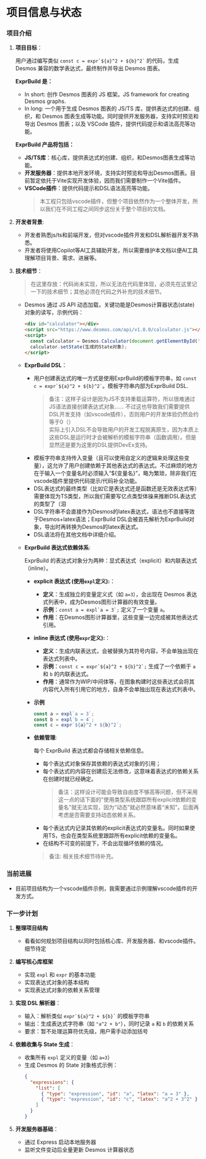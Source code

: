 # 项目信息与状态

### 项目介绍
1. **项目目标**：

	用户通过编写类似 `` const c = expr`${a}^2 + ${b}^2` `` 的代码，生成 Desmos 兼容的数学表达式，最终制作并导出 Desmos 图表。

	**ExprBuild 是：**
	- In short: 创作 Desmos 图表的 JS 框架。JS framework for creating Desmos graphs.
	- In long: 一个用于生成 Desmos 图表的 JS/TS 库，提供表达式的创建、组织，和 Desmos 图表生成等功能。同时提供开发服务器，支持实时预览和导出 Desmos 图表；以及 VSCode 插件，提供代码提示和语法高亮等功能。

	**ExprBuild 产品将包括：**
	- **JS/TS库**：核心库，提供表达式的创建、组织，和Desmos图表生成等功能。
	- **开发服务器**：提供本地开发环境，支持实时预览和导出Desmos图表。目前暂定依托于Vite实现开发体验，因而我们需要制作一个Vite插件。
	- **VSCode插件**：提供代码提示和DSL语法高亮等功能。
		> 本工程只包括vscode插件，但整个项目依然作为一个整体开发，所以我们在不同工程之间同步这份关于整个项目的文档。

2. **开发者背景**: 
	- 开发者熟悉js/ts和前端开发，但对vscode插件开发和DSL解析器开发不熟悉。
	- 开发者将使用Copilot等AI工具辅助开发，所以需要维护本文档以便AI工具理解项目背景、需求、进展等。

3. **技术细节**：

	> 在这里存放：代码尚未实现，所以无法在代码里体现，必须先在这里记一下的技术细节；其他必须在代码之外补充的技术细节。
	
    - Desmos 通过 JS API 动态加载，关键功能是Desmos计算器状态(state)对象的读写，示例代码：
        ```html
        <div id="calculator"></div>
        <script src="https://www.desmos.com/api/v1.8.0/calculator.js"></script>
        <script>
          const calculator = Desmos.Calculator(document.getElementById('calculator'));
          calculator.setState(生成的State对象);
        </script>
        ```
	- **ExprBuild DSL**：
		- 用户创建表达式的唯一方式是使用ExprBuild的模板字符串，如 `` const c = expr`${a}^2 + ${b}^2` ``。模板字符串内部为ExprBuild DSL.
			> 备注：这样子设计是因为JS不支持重载运算符，所以很难通过JS语法直接创建表达式对象...... 不过这也导致我们需要提供DSL开发支持（如vscode插件），否则用户的开发体验仍然会约等于0（）\
			> 实际上引入DSL不会导致用户的开发工程脱离原生，因为本质上这些DSL是运行时才会被解析的模板字符串（函数调用）。但是显然还是要为这里的DSL提供DevEx支持。
		- 模板字符串支持传入变量（且可以使用自定义的逻辑来处理这些变量），这允许了用户创建依赖于其他表达式的表达式。不过麻烦的地方在于输入一个变量名时必须输入“${变量名}”，略为繁琐，除非我们在vscode插件里提供代码提示/代码补全功能。
		- DSL表达式的最终类型（比如它是表达式还是函数还是无效表达式等）需要体现为TS类型，所以我们需要写亿点类型体操来推断DSL表达式的类型了（泪
		- DSL字符串不会直接作为Desmos的latex表达式，语法也不直接等效于Desmos+latex语法；ExprBuild DSL会被首先解析为ExprBuild对象，导出时再转换为Desmos的latex表达式。
		- DSL语法将在其他文档中详细介绍。

    - **ExprBuild 表达式依赖体系**:

	    ExprBuild 的表达式对象分为两种：显式表达式（explicit）和内联表达式（inline）。

        - **explicit 表达式 (使用`expl`定义):**：
            - **定义**：生成独立的变量定义式（如 `a=3`），会出现在 Desmos 表达式列表中，成为Desmos图形计算器的有效变量。
            - **示例**：``const a = expl`a = 3`;`` 定义了一个变量 `a`。
            - **作用**：在Desmos图形计算器里，这些变量一边完成被其他表达式引用。
        
        - **inline 表达式 (使用`expr`定义):**：
            - **定义**：生成内联表达式，会被替换为其符号内容，不会单独出现在表达式列表中。
            - **示例**：``const c = expr`${a}^2 + ${b}^2`;`` 生成了一个依赖于 `a` 和 `b` 的内联表达式。
            - **作用**：通常作为WIP/中间体等，在图象构建时这些表达式会将其内容代入所有引用它的地方，自身不会单独出现在表达式列表中。

        - **示例**
           
		    ```javascript
            const a = expl`a = 3`;
            const b = expl`b = 4`;
            const c = expr`${a}^2 + ${b}^2`;
	        ```

	    - **依赖管理**:
			
			每个 ExprBuild 表达式都会存储相关依赖信息。
			
			- 每个表达式对象保存其依赖的表达式对象的引用；
			- 每个表达式的内容在创建后无法修改，这意味着表达式的依赖关系在创建时就已经确定。
				> 备注：这样设计可能会导致自由度不够高等问题，但不采用这一点的话下面的"使用类型系统跟踪所有explicit依赖的变量名"就无法实现，因为“动态”就必然意味着“未知”。后面再考虑是否需要支持动态依赖关系。 
			- 每个表达式内记录其依赖的explicit表达式的变量名。同时如果使用TS，也会在类型系统里跟踪所有explicit依赖的变量名。
			- 在结构不可变的前提下，不会出现循环依赖的情况。
	        > 备注: 相关技术细节待补充。

### 当前进展
- 目前项目结构为一个vscode插件示例，我需要通过示例理解vscode插件的开发方式。

### 下一步计划

1. **整理项目结构**
   - 看看如何规划项目结构以同时包括核心库、开发服务器、和vscode插件。细节待定

2. **编写核心库框架**
   - 实现 `expl` 和 `expr` 的基本功能
   - 实现表达式对象的基本结构
   - 实现表达式对象的依赖关系管理

3. **实现 DSL 解析器**：
   - 输入：解析类似 `` expr`${a}^2 + ${b}` `` 的模板字符串
   - 输出：生成表达式字符串（如 `"a^2 + b"`），同时记录 `a` 和 `b` 的依赖关系
   - 要求：暂不处理运算符优先级，用户需手动添加括号

4. **依赖收集与 State 生成**：
   - 收集所有 `expl` 定义的变量（如 `a=3`）
   - 生成 Desmos 的 State 对象格式示例：
     ```json
     {
       "expressions": {
         "list": [
           { "type": "expression", "id": "a", "latex": "a = 3" },
           { "type": "expression", "id": "c", "latex": "a^2 + 3^2" }
         ]
       }
     }
     ```

5. **开发服务器基础**：
   - 通过 Express 启动本地服务器
   - 监听文件变动后全量更新 Desmos 计算器状态